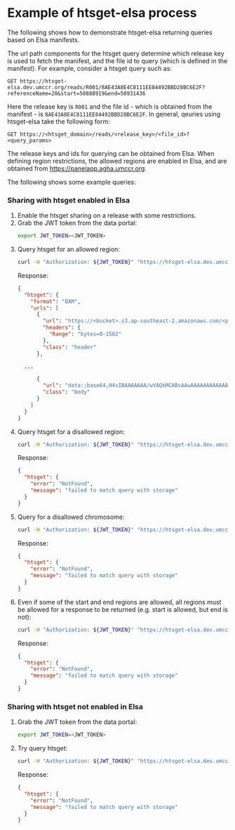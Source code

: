 # Example of htsget-elsa process

The following shows how to demonstrate htsget-elsa returning queries based on Elsa manifests.

The url path components for the htsget query determine which release key is used to fetch the manifest, and the file id
to query (which is defined in the manifest). For example, consider a htsget query such as: 

`GET https://htsget-elsa.dev.umccr.org/reads/R001/8AE43A8E4C8111EE84492BBD28BC6E2F?referenceName=20&start=50888919&end=50931436`

Here the release key is `R001` and the file id - which is obtained from the manifest - is `8AE43A8E4C8111EE84492BBD28BC6E2F`.
In general, qeuries using htsget-elsa take the following form: 

`GET https://<htsget_domain>/reads/<release_key>/<file_id>?<query_params>`

The release keys and ids for querying can be obtained from Elsa. When defining region restrictions, the allowed regions
are enabled in Elsa, and are obtained from https://panelapp.agha.umccr.org.

The following shows some example queries:

### Sharing with htsget enabled in Elsa
1. Enable the htsget sharing on a release with some restrictions.
2. Grab the JWT token from the data portal:
   ```bash
   export JWT_TOKEN=<JWT_TOKEN>
   ```
3. Query htsget for an allowed region:
   ```bash
   curl -H "Authorization: ${JWT_TOKEN}" "https://htsget-elsa.dev.umccr.org/reads/R001/8AE43A8E4C8111EE84492BBD28BC6E2F?referenceName=20&start=50888919&end=50931436"
   ```
   Response:
   ```json
   {
     "htsget": {
       "format": "BAM",
       "urls": [
         {
           "url": "https://<bucket>.s3.ap-southeast-2.amazonaws.com/<presigned-bam-file>",
           "headers": {
             "Range": "bytes=0-1562"
           },
           "class": "header"
         },

     ...
   
         {
           "url": "data:;base64,H4sIBAAAAAAA/wYAQkMCABsAAwAAAAAAAAAAAA==",
           "class": "body"
         }
       ]
     }
   }
   ```
4. Query htsget for a disallowed region:
   ```bash
   curl -H "Authorization: ${JWT_TOKEN}" "https://htsget-elsa.dev.umccr.org/reads/R001/8AE43A8E4C8111EE84492BBD28BC6E2F?referenceName=20&start=50931440&end=50931460"
   ```
   Response:
   ```json
   {
     "htsget": {
       "error": "NotFound",
       "message": "failed to match query with storage"
     }
   }
   ```
5. Query for a disallowed chromosome:
   ```bash
   curl -H "Authorization: ${JWT_TOKEN}" "https://htsget-elsa.dev.umccr.org/reads/R001/8AE43A8E4C8111EE84492BBD28BC6E2F?referenceName=19"
   ```
   Response:
   ```json
   {
     "htsget": {
       "error": "NotFound",
       "message": "failed to match query with storage"
     }
   }
   ```
6. Even if some of the start and end regions are allowed, all regions must be allowed for a response to be returned (e.g. start is allowed, but end is not):
   ```bash
   curl -H "Authorization: ${JWT_TOKEN}" "https://htsget-elsa.dev.umccr.org/reads/R001/8AE43A8E4C8111EE84492BBD28BC6E2F?referenceName=20&start=50888919&end=51000000"
   ```
   Response:
   ```json
   {
     "htsget": {
       "error": "NotFound",
       "message": "failed to match query with storage"
     }
   }
   ```
   
### Sharing with htsget not enabled in Elsa
1. Grab the JWT token from the data portal:
   ```bash
   export JWT_TOKEN=<JWT_TOKEN>
   ```
2. Try query htsget:
   ```bash
   curl -H "Authorization: ${JWT_TOKEN}" "https://htsget-elsa.dev.umccr.org/reads/R001/8AE43A8E4C8111EE84492BBD28BC6E2F?referenceName=20&start=50888919&end=50931436"
   ```
   Response:
   ```json
   {
     "htsget": {
       "error": "NotFound",
       "message": "failed to match query with storage"
     }
   }
   ```